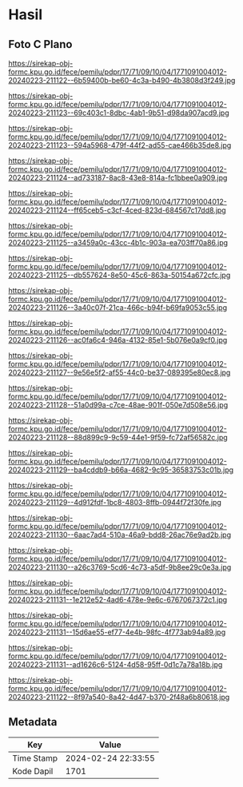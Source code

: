 # Hasil

## Foto C Plano

https://sirekap-obj-formc.kpu.go.id/fece/pemilu/pdpr/17/71/09/10/04/1771091004012-20240223-211122--6b59400b-be60-4c3a-b490-4b3808d3f249.jpg

https://sirekap-obj-formc.kpu.go.id/fece/pemilu/pdpr/17/71/09/10/04/1771091004012-20240223-211123--69c403c1-8dbc-4ab1-9b51-d98da907acd9.jpg

https://sirekap-obj-formc.kpu.go.id/fece/pemilu/pdpr/17/71/09/10/04/1771091004012-20240223-211123--594a5968-479f-44f2-ad55-cae466b35de8.jpg

https://sirekap-obj-formc.kpu.go.id/fece/pemilu/pdpr/17/71/09/10/04/1771091004012-20240223-211124--ad733187-8ac8-43e8-814a-fc1bbee0a909.jpg

https://sirekap-obj-formc.kpu.go.id/fece/pemilu/pdpr/17/71/09/10/04/1771091004012-20240223-211124--ff65ceb5-c3cf-4ced-823d-684567c17dd8.jpg

https://sirekap-obj-formc.kpu.go.id/fece/pemilu/pdpr/17/71/09/10/04/1771091004012-20240223-211125--a3459a0c-43cc-4b1c-903a-ea703ff70a86.jpg

https://sirekap-obj-formc.kpu.go.id/fece/pemilu/pdpr/17/71/09/10/04/1771091004012-20240223-211125--db557624-8e50-45c6-863a-50154a672cfc.jpg

https://sirekap-obj-formc.kpu.go.id/fece/pemilu/pdpr/17/71/09/10/04/1771091004012-20240223-211126--3a40c07f-21ca-466c-b94f-b69fa9053c55.jpg

https://sirekap-obj-formc.kpu.go.id/fece/pemilu/pdpr/17/71/09/10/04/1771091004012-20240223-211126--ac0fa6c4-946a-4132-85e1-5b076e0a9cf0.jpg

https://sirekap-obj-formc.kpu.go.id/fece/pemilu/pdpr/17/71/09/10/04/1771091004012-20240223-211127--9e56e5f2-af55-44c0-be37-089395e80ec8.jpg

https://sirekap-obj-formc.kpu.go.id/fece/pemilu/pdpr/17/71/09/10/04/1771091004012-20240223-211128--51a0d99a-c7ce-48ae-901f-050e7d508e56.jpg

https://sirekap-obj-formc.kpu.go.id/fece/pemilu/pdpr/17/71/09/10/04/1771091004012-20240223-211128--88d899c9-9c59-44e1-9f59-fc72af56582c.jpg

https://sirekap-obj-formc.kpu.go.id/fece/pemilu/pdpr/17/71/09/10/04/1771091004012-20240223-211129--ba4cddb9-b66a-4682-9c95-36583753c01b.jpg

https://sirekap-obj-formc.kpu.go.id/fece/pemilu/pdpr/17/71/09/10/04/1771091004012-20240223-211129--4d912fdf-1bc8-4803-8ffb-0944f72f30fe.jpg

https://sirekap-obj-formc.kpu.go.id/fece/pemilu/pdpr/17/71/09/10/04/1771091004012-20240223-211130--6aac7ad4-510a-46a9-bdd8-26ac76e9ad2b.jpg

https://sirekap-obj-formc.kpu.go.id/fece/pemilu/pdpr/17/71/09/10/04/1771091004012-20240223-211130--a26c3769-5cd6-4c73-a5df-9b8ee29c0e3a.jpg

https://sirekap-obj-formc.kpu.go.id/fece/pemilu/pdpr/17/71/09/10/04/1771091004012-20240223-211131--1e212e52-4ad6-478e-9e6c-6767067372c1.jpg

https://sirekap-obj-formc.kpu.go.id/fece/pemilu/pdpr/17/71/09/10/04/1771091004012-20240223-211131--15d6ae55-ef77-4e4b-98fc-4f773ab94a89.jpg

https://sirekap-obj-formc.kpu.go.id/fece/pemilu/pdpr/17/71/09/10/04/1771091004012-20240223-211131--ad1626c6-5124-4d58-95ff-0d1c7a78a18b.jpg

https://sirekap-obj-formc.kpu.go.id/fece/pemilu/pdpr/17/71/09/10/04/1771091004012-20240223-211122--8f97a540-8a42-4d47-b370-2f48a6b80618.jpg


## Metadata

| Key        | Value               |
| ---------- | ------------------- |
| Time Stamp | 2024-02-24 22:33:55 |
| Kode Dapil | 1701                |



